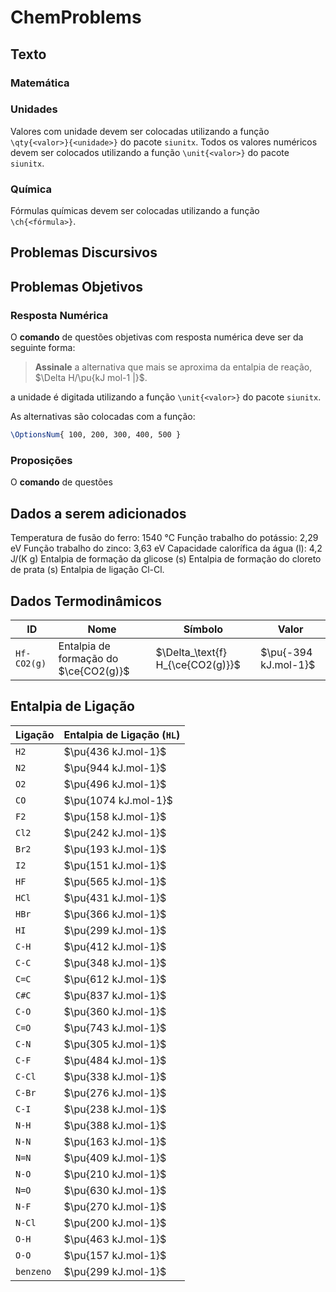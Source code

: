 # ChemProblems

## Texto

### Matemática

### Unidades

Valores com unidade devem ser colocadas utilizando a função `\qty{<valor>}{<unidade>}` do pacote `siunitx`. Todos os valores numéricos devem ser colocados utilizando a função `\unit{<valor>}` do pacote `siunitx`.

### Química

Fórmulas químicas devem ser colocadas utilizando a função  `\ch{<fórmula>}`.

## Problemas Discursivos

## Problemas Objetivos

### Resposta Numérica

O **comando** de questões objetivas com resposta numérica deve ser da seguinte forma:

> **Assinale** a alternativa que mais se aproxima da entalpia de reação, $\Delta H/\pu{kJ mol-1 |}$.

a unidade é digitada utilizando a função `\unit{<valor>}` do pacote `siunitx`.

As alternativas são colocadas com a função:

```latex
\OptionsNum{ 100, 200, 300, 400, 500 }
```

### Proposições

O **comando** de questões 

## Dados a serem adicionados
Temperatura de fusão do ferro: 1540 °C
Função trabalho do potássio: 2,29 eV
Função trabalho do zinco: 3,63 eV
Capacidade calorífica da água (l): 4,2 J/(K g) 
Entalpia de formação da glicose (s)
Entalpia de formação do cloreto de prata (s)
Entalpia de ligação Cl-Cl.

## Dados Termodinâmicos

| ID | Nome | Símbolo | Valor |
| -- | -- | -- | -- |
`Hf-CO2(g)` | Entalpia de formação do $\ce{CO2(g)}$ | $\Delta_\text{f} H_{\ce{CO2(g)}}$ | $\pu{-394 kJ.mol-1}$ |


## Entalpia de Ligação

| Ligação | Entalpia de Ligação (`HL`) |
| -- | -- |
| `H2`   |  $\pu{436 kJ.mol-1}$ | 
| `N2`   |  $\pu{944 kJ.mol-1}$ |
| `O2`   |  $\pu{496 kJ.mol-1}$ |
| `CO`   | $\pu{1074 kJ.mol-1}$ |
| `F2`   |  $\pu{158 kJ.mol-1}$ |
| `Cl2`  |  $\pu{242 kJ.mol-1}$ |
| `Br2`  |  $\pu{193 kJ.mol-1}$ |
| `I2`   |  $\pu{151 kJ.mol-1}$ |
| `HF`   |  $\pu{565 kJ.mol-1}$ |
| `HCl`  |  $\pu{431 kJ.mol-1}$ |
| `HBr`  |  $\pu{366 kJ.mol-1}$ |
| `HI`   |  $\pu{299 kJ.mol-1}$ |
| `C-H`  |  $\pu{412 kJ.mol-1}$ |
| `C-C`  |  $\pu{348 kJ.mol-1}$ |
| `C=C`  |  $\pu{612 kJ.mol-1}$ |
| `C#C`  |  $\pu{837 kJ.mol-1}$ |
| `C-O`  |  $\pu{360 kJ.mol-1}$ |
| `C=O`  |  $\pu{743 kJ.mol-1}$ |
| `C-N`  |  $\pu{305 kJ.mol-1}$ |
| `C-F`  |  $\pu{484 kJ.mol-1}$ |
| `C-Cl` |  $\pu{338 kJ.mol-1}$ |
| `C-Br` |  $\pu{276 kJ.mol-1}$ |
| `C-I`  |  $\pu{238 kJ.mol-1}$ |
| `N-H`  |  $\pu{388 kJ.mol-1}$ |
| `N-N`  |  $\pu{163 kJ.mol-1}$ |
| `N=N`  |  $\pu{409 kJ.mol-1}$ |
| `N-O`  |  $\pu{210 kJ.mol-1}$ |
| `N=O`  |  $\pu{630 kJ.mol-1}$ |
| `N-F`  |  $\pu{270 kJ.mol-1}$ |
| `N-Cl` |  $\pu{200 kJ.mol-1}$ |
| `O-H`  |  $\pu{463 kJ.mol-1}$ |
| `O-O`  |  $\pu{157 kJ.mol-1}$ |
| `benzeno` | $\pu{299 kJ.mol-1}$ |